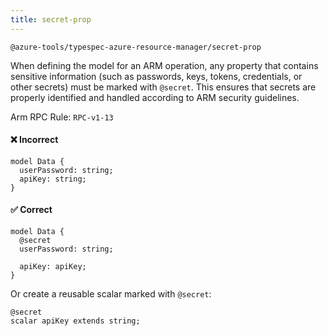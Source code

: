 ```yaml
---
title: secret-prop
---
```


```text title=- Full name-
@azure-tools/typespec-azure-resource-manager/secret-prop
```

When defining the model for an ARM operation, any property that contains sensitive information (such as passwords, keys, tokens, credentials, or other secrets) must be marked with `@secret`. This ensures that secrets are properly identified and handled according to ARM security guidelines.

Arm RPC Rule: `RPC-v1-13`

#### ❌ Incorrect

```tsp
model Data {
  userPassword: string;
  apiKey: string;
}
```

#### ✅ Correct

```tsp
model Data {
  @secret
  userPassword: string;

  apiKey: apiKey;
}
```

Or create a reusable scalar marked with `@secret`:

```tsp
@secret
scalar apiKey extends string;
```
